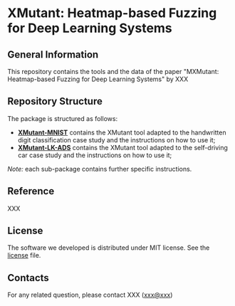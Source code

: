 # XMutant: Heatmap-based Fuzzing for Deep Learning Systems

## General Information ##
This repository contains the tools and the data of the paper "MXMutant: Heatmap-based Fuzzing for Deep Learning Systems"
 by XXX

## Repository Structure ##
The package is structured as follows:

* [__XMutant-MNIST__](/XMutant-MNIST) contains the XMutant tool adapted to the handwritten digit classification case study and the instructions on how to use it;
* [__XMutant-LK-ADS__](/XMutant-LK-ADS) contains the XMutant tool adapted to the self-driving car case study and the instructions on how to use it;

_Note:_ each sub-package contains further specific instructions.

## Reference

XXX

## License ##
The software we developed is distributed under MIT license. See the [license](/LICENSE) file.

## Contacts

For any related question, please contact XXX ([xxx@xxx](xxx@xxx)) 

